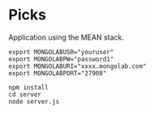 Picks
=========

Application using the MEAN stack.

```
export MONGOLABUSR="youruser"
export MONGOLABPW="password1"
export MONGOLABURI="xxxx.mongolab.com"
export MONGOLABPORT="27908"
```

```
npm install
cd server
node server.js
```

